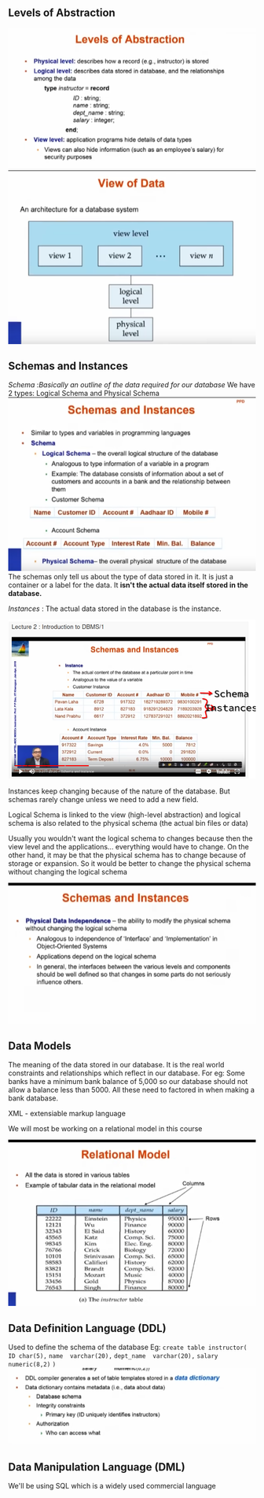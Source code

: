 ## Levels of Abstraction
![Image 1](https://github.com/Schizoid-man/Obsidian-Notes/blob/c09a14c958ac1e3ed1c257f380a65a7c583c377d/DBMS%20course/Week%201/assets/Pasted%20image%2020240730124919.png)
![Image 2](https://github.com/Schizoid-man/Obsidian-Notes/blob/d146af5f33155c3dd7f0e9698afbbe6f0d6d751a/DBMS%20course/Week%201/assets/Pasted%20image%2020240730125617.png)

## Schemas and Instances
_Schema_ :_Basically an outline of the data required for our database_
We have 2 types: Logical Schema and Physical Schema
![Image 3](https://github.com/Schizoid-man/Obsidian-Notes/blob/da0c222d0562ed5befb13eb2c4dabe0b2dfeaf6f/DBMS%20course/Week%201/assets/Pasted%20image%2020240730125945.png)
The schemas only tell us about the type of data stored in it. It is just a container or a label for the data. It **isn't the actual data itself stored in the database.**

_Instances_ : The actual data stored in the database is the instance. 

![Image 4](https://github.com/Schizoid-man/Obsidian-Notes/blob/da0c222d0562ed5befb13eb2c4dabe0b2dfeaf6f/DBMS%20course/Week%201/assets/Pasted%20image%2020240730130803.png)

Instances keep changing because of the nature of the database. But schemas rarely change unless we need to add a new field. 

Logical Schema is linked to the view (high-level abstraction) and logical schema is also related to the physical schema (the actual bin files or data)

Usually you wouldn't want the logical schema to changes because then the view level and the applications... everything would have to change. 
On the other hand, it may be that the physical schema has to change because of storage or expansion. So it would be better to change the physical schema without changing the logical schema

![Image 5](https://github.com/Schizoid-man/Obsidian-Notes/blob/da0c222d0562ed5befb13eb2c4dabe0b2dfeaf6f/DBMS%20course/Week%201/assets/Pasted%20image%2020240730131432.png)


## Data Models

The meaning of the data stored in our database. It is the real world constraints and relationships which reflect in our database. For eg: Some banks have a minimum bank balance of 5,000 so our database should not allow a balance less than 5000. All these need to factored in when making a bank database.

XML - extensiable markup language

We will most be working on a relational model in this course

![Image 6](https://github.com/Schizoid-man/Obsidian-Notes/blob/da0c222d0562ed5befb13eb2c4dabe0b2dfeaf6f/DBMS%20course/Week%201/assets/Pasted%20image%2020240730141846.png
)

## Data Definition Language (DDL)

Used to define the schema of the database
Eg: `create table instructor(`
	`ID char(5),`
	`name  varchar(20),`
	`dept_name  varchar(20),`
	`salary numeric(8,2)`
`)`
![Image 7](https://github.com/Schizoid-man/Obsidian-Notes/blob/da0c222d0562ed5befb13eb2c4dabe0b2dfeaf6f/DBMS%20course/Week%201/assets/Pasted%20image%2020240730142331.png
)
## Data Manipulation Language (DML)

We'll be using SQL which is a widely used commercial language


